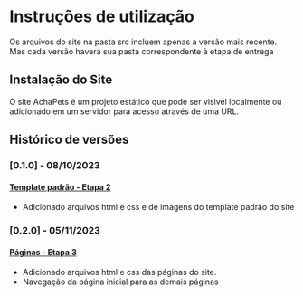 # Instruções de utilização
Os arquivos do site na pasta src incluem apenas a versão mais recente. Mas cada versão haverá sua pasta correspondente à etapa de entrega
## Instalação do Site

O site AchaPets é um projeto estático que pode ser visivel localmente ou adicionado em um servidor para acesso através
de uma URL.

## Histórico de versões

### [0.1.0] - 08/10/2023
#### <a href="~/Etapa2/Index.html"> Template padrão - Etapa 2 </a>
- Adicionado arquivos html e css e de imagens do template padrão do site
### [0.2.0] - 05/11/2023
#### <a href="~/Etapa3/Index.html"> Páginas - Etapa 3</a>
- Adicionado arquivos html e css das páginas do site.
- Navegação da página inicial para as demais páginas